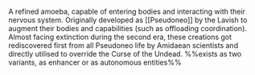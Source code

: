 A refined amoeba, capable of entering bodies and interacting with their nervous system.
Originally developed as [[Pseudoneo]] by the Lavish to augment their bodies and capabilities (such as offloading coordination).
Almost facing extinction during the second era, these creations got rediscovered first from all Pseudoneo life by Amidaean scientists and directly utilised to override the Curse of the Undead. 
%%exists as two variants, as enhancer or as autonomous entities%%
